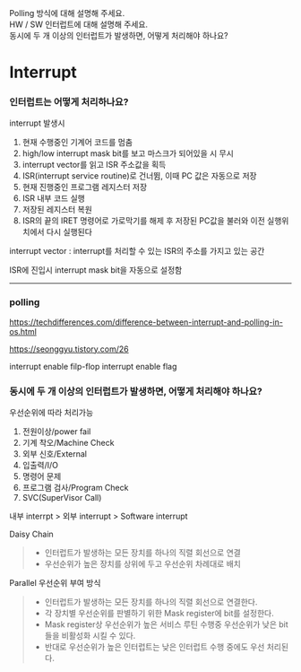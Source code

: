 Polling 방식에 대해 설명해 주세요.<br>
HW / SW 인터럽트에 대해 설명해 주세요.<br>
동시에 두 개 이상의 인터럽트가 발생하면, 어떻게 처리해야 하나요?<br>

# Interrupt

### 인터럽트는 어떻게 처리하나요?

interrupt 발생시

1. 현재 수행중인 기계어 코드를 멈춤
2. high/low interrupt mask bit를 보고 마스크가 되어있을 시 무시
3. interrupt vector를 읽고 ISR 주소값을 획득
4. ISR(interrupt service routine)로 건너뜀, 이때 PC 값은 자동으로 저장
5. 현재 진행중인 프로그램 레지스터 저장
6. ISR 내부 코드 실행
7. 저장된 레지스터 복원
8. ISR의 끝의 IRET 명령어로 가로막기를 해제 후 저장된 PC값을 불러와 이전 실행위치에서 다시 실행된다

interrupt vector : interrupt를 처리할 수 있는 ISR의 주소를 가지고 있는 공간

ISR에 진입시 interrupt mask bit을 자동으로 설정함

---

### polling

https://techdifferences.com/difference-between-interrupt-and-polling-in-os.html

https://seonggyu.tistory.com/26

interrupt enable filp-flop
interrupt enable flag

### 동시에 두 개 이상의 인터럽트가 발생하면, 어떻게 처리해야 하나요?

우선순위에 따라 처리가능

1. 전원이상/power fail
2. 기계 착오/Machine Check
3. 외부 신호/External
4. 입출력/I/O
5. 명령어 문제
6. 프로그램 검사/Program Check
7. SVC(SuperVisor Call)

내부 interrpt > 외부 interrupt > Software interrupt

Daisy Chain

> - 인터럽트가 발생하는 모든 장치를 하나의 직렬 회선으로 연결
> - 우선순위가 높은 장치를 상위에 두고 우선순위 차례대로 배치

Parallel 우선순위 부여 방식

> - 인터럽트가 발생하는 모든 장치를 하나의 직렬 회선으로 연결한다.
> - 각 장치별 우선순위를 판별하기 위한 Mask register에 bit를 설정한다.<br>
> - Mask register상 우선순위가 높은 서비스 루틴 수행중 우선순위가 낮은 bit들을 비활성화 시킬 수 있다.<br>
> - 반대로 우선순위가 높은 인터럽트는 낮은 인터럽트 수행 중에도 우선 처리된다.
